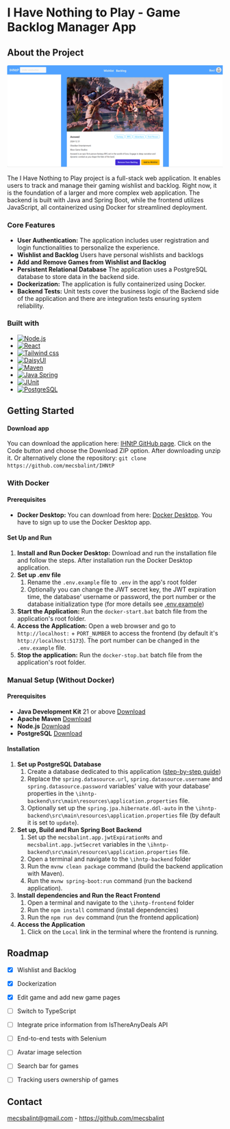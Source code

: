# I Have Nothing to Play - Game Backlog Manager App

## About the Project

![IHNtP screenshot][screenshot]

The I Have Nothing to Play project is a full-stack web application. It enables users to track and manage their gaming wishlist and backlog. Right now, it is the foundation of a larger and more complex web application. The backend is built with Java and Spring Boot, while the frontend utilizes JavaScript, all containerized using Docker for streamlined deployment. 


### Core Features

* **User Authentication:** The application includes user registration and login functionalities to personalize the experience.
* **Wishlist and Backlog** Users have personal wishlists and backlogs
* **Add and Remove Games from Wishlist and Backlog**
* **Persistent Relational Database** The application uses a PostgreSQL database to store data in the backend side.
* **Dockerization:** The application is fully containerized using Docker.
* **Backend Tests:** Unit tests cover the business logic of the Backend side of the application and there are integration tests ensuring system reliability.


### Built with

* [![Node.js][Node-ico]][Node-url]
* [![React][React-ico]][React-url]
* [![Tailwind css][Tailwind-ico]][Tailwind-url]
* [![DaisyUI][DaisyUI-ico]][DaisyUI-url]
* [![Maven][Maven-ico]][Maven-url]
* [![Java Spring][JavaSpring-ico]][JavaSpring-url]
* [![JUnit][JUnit-ico]][JUnit-url]
* [![PostgreSQL][PostgreSQL-ico]][PostgreSQL-url]


## Getting Started

#### Download app

You can download the application here: [IHNtP GitHub page](https://github.com/mecsbalint/IHNtP). Click on the Code button and choose the Download ZIP option. After downloading unzip it.
Or alternatively clone the repository: ```git clone https://github.com/mecsbalint/IHNtP```

### With Docker

#### Prerequisites

* **Docker Desktop:** You can download from here: [Docker Desktop][Docker-Desktop]. You have to sign up to use the Docker Desktop app.

#### Set Up and Run
1. **Install and Run Docker Desktop:** Download and run the installation file and follow the steps. After installation run the Docker Desktop application.
2. **Set up .env file**
    1. Rename the `.env.example` file to `.env` in the app's root folder
    2. Optionally you can change the JWT secret key, the JWT expiration time, the database' username or password, the port number or the database initialization type (for more details see [.env.example](https://github.com/mecsbalint/IHNtP/blob/main/.env.example))
3. **Start the Application:** Run the `docker-start.bat` batch file from the application's root folder.
4. **Access the Application:** Open a web browser and go to `http://localhost:` + `PORT_NUMBER` to access the frontend (by default it's `http://localhost:5173`). The port number can be changed in the `.env.example` file.
5. **Stop the application:** Run the `docker-stop.bat` batch file from the application's root folder.

### Manual Setup (Without Docker)
#### Prerequisites

* **Java Development Kit** 21 or above [Download](https://www.oracle.com/java/technologies/downloads/)
* **Apache Maven** [Download](https://maven.apache.org/download.cgi)
* **Node.js** [Download](https://nodejs.org/en/download)
* **PostgreSQL** [Download](https://www.postgresql.org/download/)

#### Installation

1. **Set up PostgreSQL Database**
    1. Create a database dedicated to this application ([step-by-step guide](https://www.postgresql.org/docs/current/tutorial-createdb.html))
    2. Replace the `spring.datasource.url`, `spring.datasource.username` and `spring.datasource.password` variables' value with your database' properties in the `\ihntp-backend\src\main\resources\application.properties` file.
    3. Optionally set up the `spring.jpa.hibernate.ddl-auto` in the `\ihntp-backend\src\main\resources\application.properties` file (by default it is set to `update`).
2. **Set up, Build and Run Spring Boot Backend**
    1. Set up the `mecsbalint.app.jwtExpirationMs` and `mecsbalint.app.jwtSecret` variables in the `\ihntp-backend\src\main\resources\application.properties` file.
    2. Open a terminal and navigate to the `\ihntp-backend` folder
    3. Run the `mvnw clean package` command (build the backend application with Maven).
    4. Run the `mvnw spring-boot:run` command (run the backend application).
3. **Install dependencies and Run the React Frontend**
    1. Open a terminal and navigate to the `\ihntp-frontend` folder
    2. Run the `npm install` command (install dependencies)
    3. Run the `npm run dev` command (run the frontend application)
4. **Access the Application**
    1. Click on the `Local` link in the terminal where the frontend is running.


## Roadmap

- [x] Wishlist and Backlog
- [x] Dockerization
- [x] Edit game and add new game pages
- [ ] Switch to TypeScript
- [ ] Integrate price information from IsThereAnyDeals API
- [ ] End-to-end tests with Selenium
- [ ] Avatar image selection
- [ ] Search bar for games
- [ ] Tracking users ownership of games


## Contact

mecsbalint@gmail.com - https://github.com/mecsbalint


<!-- Links -->

[Docker-Desktop]: https://www.docker.com/products/docker-desktop/

[screenshot]: readme_resources/ihntp_screenshot_01.png

[Node-ico]: https://img.shields.io/badge/Node.js-35495E?style=for-the-badge&logo=node.js
[Node-url]: https://nodejs.org/

[React-ico]: https://img.shields.io/badge/React-20232A?style=for-the-badge&logo=react
[React-url]: https://reactjs.org/

[Tailwind-ico]: https://img.shields.io/badge/Tailwind-35495E?style=for-the-badge&logo=tailwindcss
[Tailwind-url]: https://tailwindcss.com/

[DaisyUI-ico]: https://img.shields.io/badge/DaisyUI-DD0031?style=for-the-badge&logo=daisyui
[DaisyUI-url]: https://daisyui.com/

[Maven-ico]: https://img.shields.io/badge/Maven-0769AD?style=for-the-badge&logo=apachemaven
[Maven-url]: https://maven.apache.org/

[JavaSpring-ico]: https://img.shields.io/badge/Spring-FF2D20?style=for-the-badge&logo=spring
[JavaSpring-url]: https://spring.io/

[JUnit-ico]: https://img.shields.io/badge/JUnit-563D7C?style=for-the-badge&logo=junit5
[JUnit-url]: https://junit.org/junit5/

[PostgreSQL-ico]: https://img.shields.io/badge/PostgreSQL-4A4A55?style=for-the-badge&logo=postgresql
[PostgreSQL-url]: https://www.postgresql.org/
